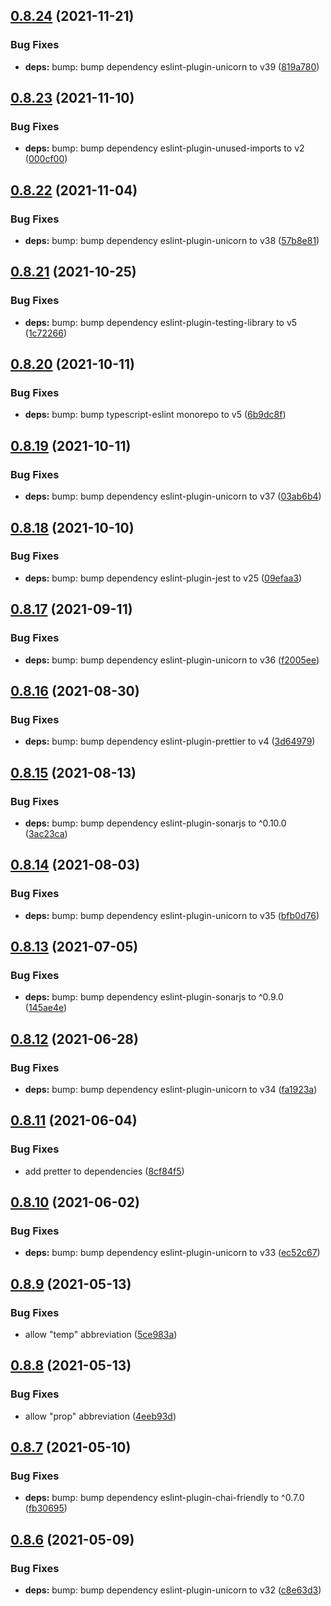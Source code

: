 ## [0.8.24](https://github.com/Nick-Mazuk/eslint-config/compare/v0.8.23...v0.8.24) (2021-11-21)


### Bug Fixes

* **deps:** bump: bump dependency eslint-plugin-unicorn to v39 ([819a780](https://github.com/Nick-Mazuk/eslint-config/commit/819a78079580875cc8e2e897e4036f0705ec156b))

## [0.8.23](https://github.com/Nick-Mazuk/eslint-config/compare/v0.8.22...v0.8.23) (2021-11-10)


### Bug Fixes

* **deps:** bump: bump dependency eslint-plugin-unused-imports to v2 ([000cf00](https://github.com/Nick-Mazuk/eslint-config/commit/000cf008cb1830ebc411c1879bdf23bf029188da))

## [0.8.22](https://github.com/Nick-Mazuk/eslint-config/compare/v0.8.21...v0.8.22) (2021-11-04)


### Bug Fixes

* **deps:** bump: bump dependency eslint-plugin-unicorn to v38 ([57b8e81](https://github.com/Nick-Mazuk/eslint-config/commit/57b8e81e00c62ba2ad4ca7a7939693455008a14e))

## [0.8.21](https://github.com/Nick-Mazuk/eslint-config/compare/v0.8.20...v0.8.21) (2021-10-25)


### Bug Fixes

* **deps:** bump: bump dependency eslint-plugin-testing-library to v5 ([1c72266](https://github.com/Nick-Mazuk/eslint-config/commit/1c722668953f75143ce2b42a73e4f350721e5c52))

## [0.8.20](https://github.com/Nick-Mazuk/eslint-config/compare/v0.8.19...v0.8.20) (2021-10-11)


### Bug Fixes

* **deps:** bump: bump typescript-eslint monorepo to v5 ([6b9dc8f](https://github.com/Nick-Mazuk/eslint-config/commit/6b9dc8fb69b9f7e779c3fb61ae89252bc4800603))

## [0.8.19](https://github.com/Nick-Mazuk/eslint-config/compare/v0.8.18...v0.8.19) (2021-10-11)


### Bug Fixes

* **deps:** bump: bump dependency eslint-plugin-unicorn to v37 ([03ab6b4](https://github.com/Nick-Mazuk/eslint-config/commit/03ab6b49eb783f9f1400f91adf1897532b29c35e))

## [0.8.18](https://github.com/Nick-Mazuk/eslint-config/compare/v0.8.17...v0.8.18) (2021-10-10)


### Bug Fixes

* **deps:** bump: bump dependency eslint-plugin-jest to v25 ([09efaa3](https://github.com/Nick-Mazuk/eslint-config/commit/09efaa3ff8080c1f8ef3e1fa5f50e0860b177822))

## [0.8.17](https://github.com/Nick-Mazuk/eslint-config/compare/v0.8.16...v0.8.17) (2021-09-11)


### Bug Fixes

* **deps:** bump: bump dependency eslint-plugin-unicorn to v36 ([f2005ee](https://github.com/Nick-Mazuk/eslint-config/commit/f2005ee189cfefdd49b89a2c3a162a86255cc8e6))

## [0.8.16](https://github.com/Nick-Mazuk/eslint-config/compare/v0.8.15...v0.8.16) (2021-08-30)


### Bug Fixes

* **deps:** bump: bump dependency eslint-plugin-prettier to v4 ([3d64979](https://github.com/Nick-Mazuk/eslint-config/commit/3d6497973190c63e6fef1ad268c2f6d54182e605))

## [0.8.15](https://github.com/Nick-Mazuk/eslint-config/compare/v0.8.14...v0.8.15) (2021-08-13)


### Bug Fixes

* **deps:** bump: bump dependency eslint-plugin-sonarjs to ^0.10.0 ([3ac23ca](https://github.com/Nick-Mazuk/eslint-config/commit/3ac23ca277fbdeb5a92c9875d1dbffc18411a498))

## [0.8.14](https://github.com/Nick-Mazuk/eslint-config/compare/v0.8.13...v0.8.14) (2021-08-03)


### Bug Fixes

* **deps:** bump: bump dependency eslint-plugin-unicorn to v35 ([bfb0d76](https://github.com/Nick-Mazuk/eslint-config/commit/bfb0d763110a00e84d9261fb1de7ca5ba4aac275))

## [0.8.13](https://github.com/Nick-Mazuk/eslint-config/compare/v0.8.12...v0.8.13) (2021-07-05)


### Bug Fixes

* **deps:** bump: bump dependency eslint-plugin-sonarjs to ^0.9.0 ([145ae4e](https://github.com/Nick-Mazuk/eslint-config/commit/145ae4eb0f2e31e2bb52898b0b4ac06103933289))

## [0.8.12](https://github.com/Nick-Mazuk/eslint-config/compare/v0.8.11...v0.8.12) (2021-06-28)


### Bug Fixes

* **deps:** bump: bump dependency eslint-plugin-unicorn to v34 ([fa1923a](https://github.com/Nick-Mazuk/eslint-config/commit/fa1923a6f6e01ed24d14b8e7935b65040612aa4e))

## [0.8.11](https://github.com/Nick-Mazuk/eslint-config/compare/v0.8.10...v0.8.11) (2021-06-04)


### Bug Fixes

* add pretter to dependencies ([8cf84f5](https://github.com/Nick-Mazuk/eslint-config/commit/8cf84f592bf8f9815ea3672b672692aaa3923636))

## [0.8.10](https://github.com/Nick-Mazuk/eslint-config/compare/v0.8.9...v0.8.10) (2021-06-02)


### Bug Fixes

* **deps:** bump: bump dependency eslint-plugin-unicorn to v33 ([ec52c67](https://github.com/Nick-Mazuk/eslint-config/commit/ec52c67c9d66175a6f3d71477139567fade41b26))

## [0.8.9](https://github.com/Nick-Mazuk/eslint-config/compare/v0.8.8...v0.8.9) (2021-05-13)


### Bug Fixes

* allow "temp" abbreviation ([5ce983a](https://github.com/Nick-Mazuk/eslint-config/commit/5ce983a1dcb126ac8f4a3c3038f0d2e0040e9276))

## [0.8.8](https://github.com/Nick-Mazuk/eslint-config/compare/v0.8.7...v0.8.8) (2021-05-13)


### Bug Fixes

* allow "prop" abbreviation ([4eeb93d](https://github.com/Nick-Mazuk/eslint-config/commit/4eeb93d8d80e689092c7ac4c538add9e4debf66f))

## [0.8.7](https://github.com/Nick-Mazuk/eslint-config/compare/v0.8.6...v0.8.7) (2021-05-10)


### Bug Fixes

* **deps:** bump: bump dependency eslint-plugin-chai-friendly to ^0.7.0 ([fb30695](https://github.com/Nick-Mazuk/eslint-config/commit/fb306952c118e39cad1412a53848253f555c482e))

## [0.8.6](https://github.com/Nick-Mazuk/eslint-config/compare/v0.8.5...v0.8.6) (2021-05-09)


### Bug Fixes

* **deps:** bump: bump dependency eslint-plugin-unicorn to v32 ([c8e63d3](https://github.com/Nick-Mazuk/eslint-config/commit/c8e63d387170e4aa8ec78dab4707885b9b6fcffb))
